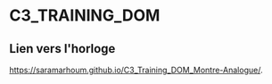 # C3_TRAINING_DOM
## Lien vers l'horloge 
https://saramarhoum.github.io/C3_Training_DOM_Montre-Analogue/.

